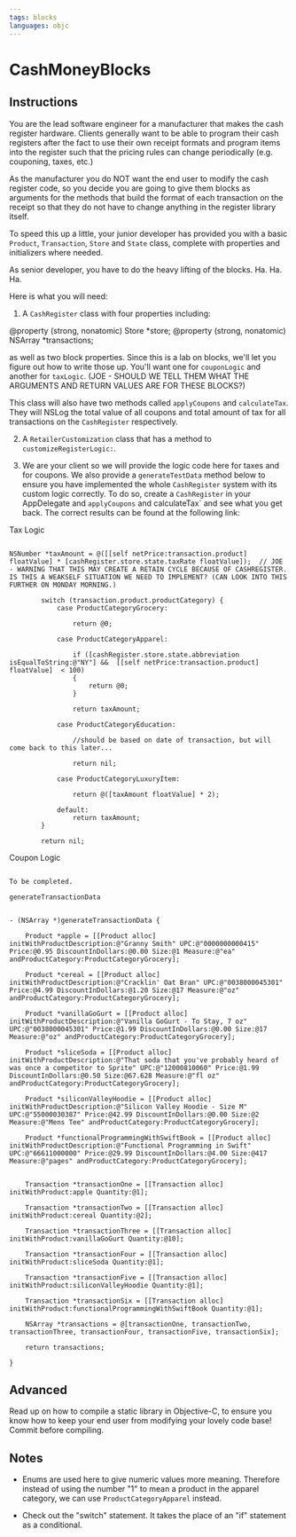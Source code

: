 ```yaml
---
tags: blocks
languages: objc
---
```


# CashMoneyBlocks

## Instructions

You are the lead software engineer for a manufacturer that makes the cash register hardware. Clients generally want to be able to program their cash registers after the fact to use their own receipt formats and program items into the register such that the pricing rules can change periodically (e.g. couponing, taxes, etc.)

As the manufacturer you do NOT want the end user to modify the cash register code, so you decide you are going to give them blocks as arguments for the methods that build the format of each transaction on the receipt so that they do not have to change anything in the register library itself.

To speed this up a little, your junior developer has provided you with a basic `Product`, `Transaction`, `Store` and `State` class, complete with properties and initializers where needed.

As senior developer, you have to do the heavy lifting of the blocks. Ha. Ha. Ha.

Here is what you will need:

1) A `CashRegister` class with four properties including:

@property (strong, nonatomic) Store *store;
@property (strong, nonatomic) NSArray *transactions;

as well as two block properties. Since this is a lab on blocks, we'll let you figure out how to write those up. You'll want one for `couponLogic` and another for `taxLogic`. (JOE - SHOULD WE TELL THEM WHAT THE ARGUMENTS AND RETURN VALUES ARE FOR THESE BLOCKS?)

This class will also have two methods called `applyCoupons` and `calculateTax`. They will NSLog the total value of all coupons and total amount of tax for all transactions on the `CashRegister` respectively.

2) A `RetailerCustomization` class that has a method to `customizeRegisterLogic:`.

3) We are your client so we will provide the logic code here for taxes and for coupons. We also provide a `generateTestData` method below to ensure you have implemented the whole `CashRegister` system with its custom logic correctly. To do so, create a `CashRegister` in your AppDelegate and `applyCoupons` and calculateTax` and see what you get back. The correct results can be found at the following link:


Tax Logic
```objc

NSNumber *taxAmount = @([[self netPrice:transaction.product] floatValue] * [cashRegister.store.state.taxRate floatValue]);  // JOE - WARNING THAT THIS MAY CREATE A RETAIN CYCLE BECAUSE OF CASHREGISTER. IS THIS A WEAKSELF SITUATION WE NEED TO IMPLEMENT? (CAN LOOK INTO THIS FURTHER ON MONDAY MORNING.)
        
        switch (transaction.product.productCategory) {
            case ProductCategoryGrocery:
                
                return @0;
                
            case ProductCategoryApparel:
                
                if ([cashRegister.store.state.abbreviation isEqualToString:@"NY"] &&  [[self netPrice:transaction.product] floatValue]  < 100)
                {
                    return @0;
                }
                
                return taxAmount;
                
            case ProductCategoryEducation:
                
                //should be based on date of transaction, but will come back to this later...

                return nil;
                
            case ProductCategoryLuxuryItem:
                
                return @([taxAmount floatValue] * 2);
                
            default:
                return taxAmount;
        }
        
        return nil;
```


Coupon Logic

```objc

To be completed.

```


`generateTransactionData`

```objc

- (NSArray *)generateTransactionData {
    
    Product *apple = [[Product alloc] initWithProductDescription:@"Granny Smith" UPC:@"0000000000415" Price:@0.95 DiscountInDollars:@0.00 Size:@1 Measure:@"ea" andProductCategory:ProductCategoryGrocery];
    
    Product *cereal = [[Product alloc] initWithProductDescription:@"Cracklin' Oat Bran" UPC:@"0038000045301" Price:@4.99 DiscountInDollars:@1.20 Size:@17 Measure:@"oz" andProductCategory:ProductCategoryGrocery];
    
    Product *vanillaGoGurt = [[Product alloc] initWithProductDescription:@"Vanilla GoGurt - To Stay, 7 oz" UPC:@"0038000045301" Price:@1.99 DiscountInDollars:@0.00 Size:@17 Measure:@"oz" andProductCategory:ProductCategoryGrocery];
    
    Product *sliceSoda = [[Product alloc] initWithProductDescription:@"That soda that you've probably heard of was once a competitor to Sprite" UPC:@"12000810060" Price:@1.99 DiscountInDollars:@0.50 Size:@67.628 Measure:@"fl oz" andProductCategory:ProductCategoryGrocery];
    
    Product *siliconValleyHoodie = [[Product alloc] initWithProductDescription:@"Silicon Valley Hoodie - Size M" UPC:@"55000030387" Price:@42.99 DiscountInDollars:@0.00 Size:@2 Measure:@"Mens Tee" andProductCategory:ProductCategoryGrocery];
    
    Product *functionalProgrammingWithSwiftBook = [[Product alloc] initWithProductDescription:@"Functional Programming in Swift" UPC:@"66611000000" Price:@29.99 DiscountInDollars:@4.00 Size:@417 Measure:@"pages" andProductCategory:ProductCategoryGrocery];

    
    Transaction *transactionOne = [[Transaction alloc] initWithProduct:apple Quantity:@1];
    
    Transaction *transactionTwo = [[Transaction alloc] initWithProduct:cereal Quantity:@2];
    
    Transaction *transactionThree = [[Transaction alloc] initWithProduct:vanillaGoGurt Quantity:@10];
    
    Transaction *transactionFour = [[Transaction alloc] initWithProduct:sliceSoda Quantity:@1];

    Transaction *transactionFive = [[Transaction alloc] initWithProduct:siliconValleyHoodie Quantity:@1];
    
    Transaction *transactionSix = [[Transaction alloc] initWithProduct:functionalProgrammingWithSwiftBook Quantity:@1];

    NSArray *transactions = @[transactionOne, transactionTwo, transactionThree, transactionFour, transactionFive, transactionSix];
    
    return transactions;
    
}

```

## Advanced
Read up on how to compile a static library in Objective-C, to ensure you know how to keep your end user from modifying your lovely code base! Commit before compiling.

## Notes

* Enums are used here to give numeric values more meaning. Therefore instead of using the number "1" to mean a product in the apparel category, we can use `ProductCategoryApparel` instead.

* Check out the "switch" statement. It takes the place of an "if" statement as a conditional.